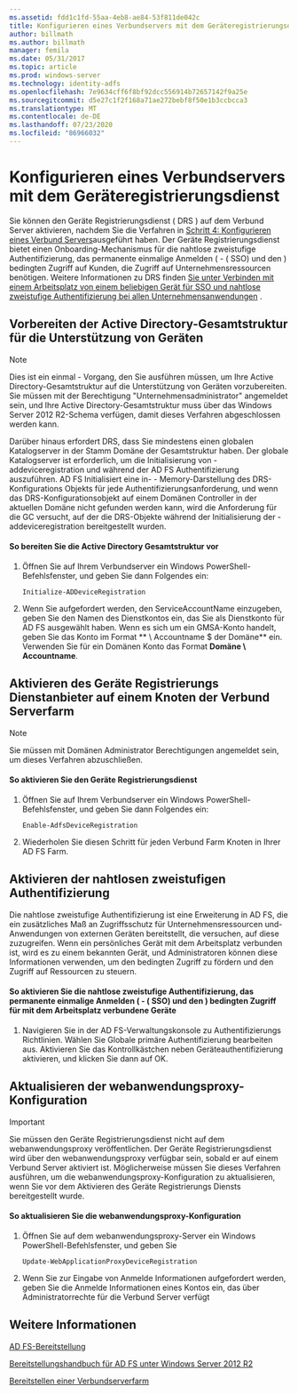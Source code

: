 ```yaml
---
ms.assetid: fdd1c1fd-55aa-4eb8-ae84-53f811de042c
title: Konfigurieren eines Verbundservers mit dem Geräteregistrierungsdienst
author: billmath
ms.author: billmath
manager: femila
ms.date: 05/31/2017
ms.topic: article
ms.prod: windows-server
ms.technology: identity-adfs
ms.openlocfilehash: 7e9634cff6f8bf92dcc556914b72657142f9a25e
ms.sourcegitcommit: d5e27c1f2f168a71ae272bebf8f50e1b3ccbcca3
ms.translationtype: MT
ms.contentlocale: de-DE
ms.lasthandoff: 07/23/2020
ms.locfileid: "86966032"
---
```

# <a name="configure-a-federation-server-with-device-registration-service"></a>Konfigurieren eines Verbundservers mit dem Geräteregistrierungsdienst

Sie können den Geräte Registrierungsdienst \( DRS \) auf dem Verbund Server aktivieren, nachdem Sie die Verfahren in [Schritt 4: Konfigurieren eines Verbund Servers](/previous-versions/orphan-topics/ws.11/dn303424(v=ws.11))ausgeführt haben. Der Geräte Registrierungsdienst bietet einen Onboarding-Mechanismus für die nahtlose zweistufige Authentifizierung, das permanente einmalige Anmelden ( \- \( SSO) und den \) bedingten Zugriff auf Kunden, die Zugriff auf Unternehmensressourcen benötigen. Weitere Informationen zu DRS finden [Sie unter Verbinden mit einem Arbeitsplatz von einem beliebigen Gerät für SSO und nahtlose zweistufige Authentifizierung bei allen Unternehmensanwendungen](../../ad-fs/operations/Join-to-Workplace-from-Any-Device-for-SSO-and-Seamless-Second-Factor-Authentication-Across-Company-Applications.md) .  
  
## <a name="prepare-your-active-directory-forest-to-support-devices"></a>Vorbereiten der Active Directory-Gesamtstruktur für die Unterstützung von Geräten  
  
> [!NOTE]  
> Dies ist ein einmal \- Vorgang, den Sie ausführen müssen, um Ihre Active Directory-Gesamtstruktur auf die Unterstützung von Geräten vorzubereiten. Sie müssen mit der Berechtigung "Unternehmensadministrator" angemeldet sein, und Ihre Active Directory-Gesamtstruktur muss über das Windows Server 2012 R2-Schema verfügen, damit dieses Verfahren abgeschlossen werden kann.  
>   
> Darüber hinaus erfordert DRS, dass Sie mindestens einen globalen Katalogserver in der Stamm Domäne der Gesamtstruktur haben. Der globale Katalogserver ist erforderlich, um die Initialisierung von \- addeviceregistration und während der AD FS Authentifizierung auszuführen. AD FS Initialisiert eine in- \- Memory-Darstellung des DRS-Konfigurations Objekts für jede Authentifizierungsanforderung, und wenn das DRS-Konfigurationsobjekt auf einem Domänen Controller in der aktuellen Domäne nicht gefunden werden kann, wird die Anforderung für die GC versucht, auf der die DRS-Objekte während der Initialisierung der \- addeviceregistration bereitgestellt wurden.  
  
#### <a name="to-prepare-the-active-directory-forest"></a>So bereiten Sie die Active Directory Gesamtstruktur vor  
  
1.  Öffnen Sie auf Ihrem Verbundserver ein Windows PowerShell-Befehlsfenster, und geben Sie dann Folgendes ein:  
  
    ```  
    Initialize-ADDeviceRegistration  
    ```  
  
2.  Wenn Sie aufgefordert werden, den ServiceAccountName einzugeben, geben Sie den Namen des Dienstkontos ein, das Sie als Dienstkonto für AD FS ausgewählt haben.  Wenn es sich um ein GMSA-Konto handelt, geben Sie das Konto im Format ** \\ Accountname $ der Domäne** ein. Verwenden Sie für ein Domänen Konto das Format **Domäne \\ Accountname**.  
  
## <a name="enable-device-registration-service-on-a-federation-server-farm-node"></a>Aktivieren des Geräte Registrierungs Dienstanbieter auf einem Knoten der Verbund Serverfarm  
  
> [!NOTE]  
> Sie müssen mit Domänen Administrator Berechtigungen angemeldet sein, um dieses Verfahren abzuschließen.  
  
#### <a name="to-enable-device-registration-service"></a>So aktivieren Sie den Geräte Registrierungsdienst  
  
1.  Öffnen Sie auf Ihrem Verbundserver ein Windows PowerShell-Befehlsfenster, und geben Sie dann Folgendes ein:  
  
    ```  
    Enable-AdfsDeviceRegistration  
    ```  
  
2.  Wiederholen Sie diesen Schritt für jeden Verbund Farm Knoten in Ihrer AD FS Farm.  
  
## <a name="enable-seamless-second-factor-authentication"></a>Aktivieren der nahtlosen zweistufigen Authentifizierung  
Die nahtlose zweistufige Authentifizierung ist eine Erweiterung in AD FS, die ein zusätzliches Maß an Zugriffsschutz für Unternehmensressourcen und-Anwendungen von externen Geräten bereitstellt, die versuchen, auf diese zuzugreifen. Wenn ein persönliches Gerät mit dem Arbeitsplatz verbunden ist, wird es zu einem bekannten Gerät, und Administratoren können diese Informationen verwenden, um den bedingten Zugriff zu fördern und den Zugriff auf Ressourcen zu steuern.  
  
#### <a name="to-enable-seamless-second-factor-authentication-persistent-single-sign-on-sso-and-conditional-access-for-workplace-joined-devices"></a>So aktivieren Sie die nahtlose zweistufige Authentifizierung, das permanente einmalige Anmelden ( \- \( SSO) und den \) bedingten Zugriff für mit dem Arbeitsplatz verbundene Geräte  
  
1.  Navigieren Sie in der AD FS-Verwaltungskonsole zu Authentifizierungs Richtlinien. Wählen Sie Globale primäre Authentifizierung bearbeiten aus. Aktivieren Sie das Kontrollkästchen neben Geräteauthentifizierung aktivieren, und klicken Sie dann auf OK.  
  
## <a name="update-the-web-application-proxy-configuration"></a>Aktualisieren der webanwendungsproxy-Konfiguration  
  
> [!IMPORTANT]  
> Sie müssen den Geräte Registrierungsdienst nicht auf dem webanwendungsproxy veröffentlichen.  Der Geräte Registrierungsdienst wird über den webanwendungsproxy verfügbar sein, sobald er auf einem Verbund Server aktiviert ist.  Möglicherweise müssen Sie dieses Verfahren ausführen, um die webanwendungsproxy-Konfiguration zu aktualisieren, wenn Sie vor dem Aktivieren des Geräte Registrierungs Diensts bereitgestellt wurde.  
  
#### <a name="to-update-the-web-application-proxy-configuration"></a>So aktualisieren Sie die webanwendungsproxy-Konfiguration  
  
1.  Öffnen Sie auf dem webanwendungsproxy-Server ein Windows PowerShell-Befehlsfenster, und geben Sie  
  
    ```  
    Update-WebApplicationProxyDeviceRegistration  
    ```  
  
2.  Wenn Sie zur Eingabe von Anmelde Informationen aufgefordert werden, geben Sie die Anmelde Informationen eines Kontos ein, das über Administratorrechte für die Verbund Server verfügt  
  
## <a name="see-also"></a>Weitere Informationen 

[AD FS-Bereitstellung](../../ad-fs/AD-FS-Deployment.md)  

[Bereitstellungshandbuch für AD FS unter Windows Server 2012 R2](../../ad-fs/deployment/Windows-Server-2012-R2-AD-FS-Deployment-Guide.md)  
 
[Bereitstellen einer Verbundserverfarm](../../ad-fs/deployment/Deploying-a-Federation-Server-Farm.md)  
  
